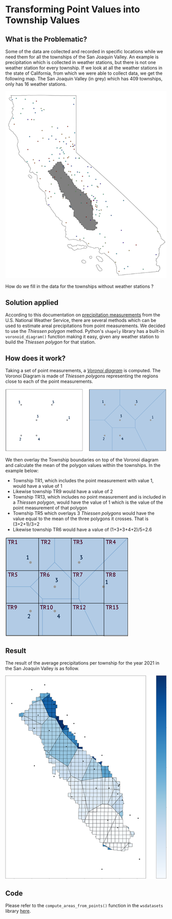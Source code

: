 # Transforming Point Values into Township Values
## What is the Problematic?
Some of the data are collected and recorded in specific locations while we need them for all the townships of the San 
Joaquin Valley. An example is precipitation which is collected in weather stations, but there is not one weather station
for every township. If we look at all the weather stations in the state of California, from which we were able to 
collect data, we get the following map. The San Joaquin Valley (in grey) which has 409 townships, only has 16 weather 
stations.

!["California weather station"](../images/precipitation_stations.png)

How do we fill in the data for the townships without weather stations ?

## Solution applied

According to this documentation on [precipitation measurements](https://www.weather.gov/abrfc/map) from the U.S. 
National Weather Service, there are several methods which can be used to estimate areal precipitations from point
measurements. We decided to use the _Thiessen polygon_ method. Python's `shapely` library has a built-in
`voronoid_diagram()` function making it easy, given any weather station to build the _Thiessen polygon_ for that 
station.

## How does it work?
Taking a set of point measurements, a _[Voronoi diagram](https://en.wikipedia.org/wiki/Voronoi_diagram)_ is computed. 
The Voronoi Diagram is made of _Thiessen polygons_ representing the regions close to each of the point measurements.

!["Voronoi Diagram"](../images/voronoi_diagram.png)

We then overlay the Township boundaries on top of the Voronoi diagram and calculate the mean of the polygon values
within the townships. In the example below:
* Township TR1, which includes the point measurement with value 1, would have a value of 1
* Likewise township TR9 would have a value of 2
* Township TR13, which includes no point measurement and is included in a _Thiessen polygon_, would have the value of 1 
which is the value of the point measurement of that polygon
* Township TR5 which overlays 3 _Thiessen polygons_ would have the value equal to the mean of the three polygons it 
crosses. That is (3+2+1)/3=2
* Likewise township TR6 would have a value of (1+3+3+4+2)/5=2.6

!["From point measurements to Township value"](../images/point_to_township_value.png)

## Result
The result of the average precipitations per township for the year 2021 in the San Joaquin Valley is as follow.

!["2021 San Joaquin Valley Townships Average Precipitations"](../images/sjv_townships_precipitation.png)

## Code 
Please refer to the `compute_areas_from_points()` function in the `wsdatasets` library [here](lib/wsdatasets.py). 
